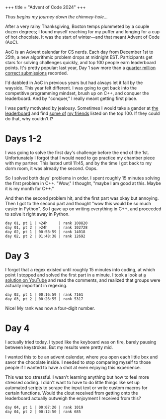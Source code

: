 +++
title = "Advent of Code 2024"
+++

*Thus begins my journey down the chimney-hole...*

After a very rainy Thanksgiving, Boston temps plummeted by a couple dozen degrees; I found myself reaching for my puffer and longing for a cup of hot chocolate. It was the start of winter—and that meant Advent of Code (AoC). 

AoC is an Advent calendar for CS nerds. Each day from December 1st to 25th, a new algorithmic problem drops at midnight EST. Participants get stars for solving challenges quickly, and top 100 people earn leaderboard points. It's pretty popular: last year, Day 1 saw more than a [quarter million correct submissions](https://adventofcode.com/2023/stats) recorded.

I'd dabbled in AoC in previous years but had always let it fall by the wayside. This year felt different. I was going to get back into the competitive programming mindset, brush up on C++, and conquer the leaderboard. And by "conquer," I really meant getting first place.

I was partly motivated by jealousy. Sometimes I would take a gander at [the leaderboard](https://adventofcode.com/2024/leaderboard) and find [some of](https://github.com/oliver-ni) [my friends](https://github.com/5space) listed on the top 100. If they could do that, why couldn't I?

# Days 1-2
I was going to solve the first day's challenge before the end of the 1st. Unfortunately I forgot that I would need to go practice my chamber piece with my partner. This lasted until 11:45, and by the time I got back to my dorm room, it was already the second. Oops.

So I solved both days' problems in order. I spent roughly 15 minutes solving the first problem in C++. "Wow," I thought, "maybe I am good at this. Maybe it is my month for C++."

And then the second problem hit, and the first part was okay but annoying. Then I got to the second part and thought "wow this would be so much easier in Python". So I gave up on writing everything in C++, and proceeded to solve it right away in Python.

```
day 01, pt 1 | >24h     | rank 108820
day 01, pt 2 | >24h     | rank 102728
day 02, pt 1 | 00:58:59 | rank 14018
day 02, pt 2 | 01:48:38 | rank 12692
```

# Day 3

I forgot that a regex existed until roughly 15 minutes into coding, at which point I stopped and solved the first part in a minute.
I took a look at [a solution on YouTube](https://www.youtube.com/watch?v=uBup4-4uPBI) and read the comments, and realized that groups were actually important in regexing.

```
day 03, pt 1 | 00:16:59 | rank 7161
day 03, pt 2 | 00:26:55 | rank 5317
```

Nice! My rank was now a four-digit number.

# Day 4

I actually tried today. I typed like the keyboard was on fire, barely pausing between keystrokes. But my results were pretty mid.

I wanted this to be an advent calendar, where you open each little box and savor the chocolate inside. I needed to stop comparing myself to those people if I wanted to have a shot at even enjoying this experience.

This was too stressful. I wasn't learning anything but how to feel more stressed coding. I didn't want to have to do little things like set up automated scripts to scrape the input text or write custom macros for certain functions.
Would the clout received from getting onto the leaderboard actually outweigh the enjoyment I received from this?

```
day 04, pt 1 | 00:07:20 | rank 1019
day 04, pt 2 | 00:12:50 | rank 685
```